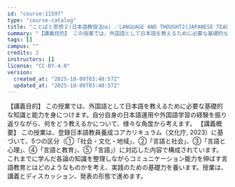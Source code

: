 ```yaml
---
id: "course:11597"
type: "course-catalog"
title: "ことばと思想２(日本語教授法Ⅰa) ／LANGUAGE AND THOUGHT2(JAPANESE TEACHING METHODOLOGIES(A))"
summary: "【講義目的】 この授業では、外国語として日本語を教えるために必要な基礎的な知識と能力を身につけます。自分自身の日本語運用や外国語学習の経験を振り返りながら、何をどう教えるかについて、様々な角度から考えます。 【講義概要】 この授業は、登録日…"
tags: []
campus: ""
credits: 2
instructors: []
license: "CC-BY-4.0"
version:
  created_at: "2025-10-09T03:48:57Z"
  updated_at: "2025-10-09T03:48:57Z"
---
```

【講義目的】 この授業では、外国語として日本語を教えるために必要な基礎的な知識と能力を身につけます。自分自身の日本語運用や外国語学習の経験を振り返りながら、何をどう教えるかについて、様々な角度から考えます。 【講義概要】 この授業は、登録日本語教員養成コアカリキュラム（文化庁, 2023）に基づいて、5つの区分（①「社会・文化・地域」、②「言語と社会」、③「言語と心理」、④「言語と教育」、⑤「言語」）に対応した内容で構成されています。これまでに学んだ各論の知識を整理しながらコミュニケーション能力を伸ばす言語教育とはどのようなものかを考え、実践のための基礎力を養います。授業は、講義とディスカッション、発表の形態で進めます。
